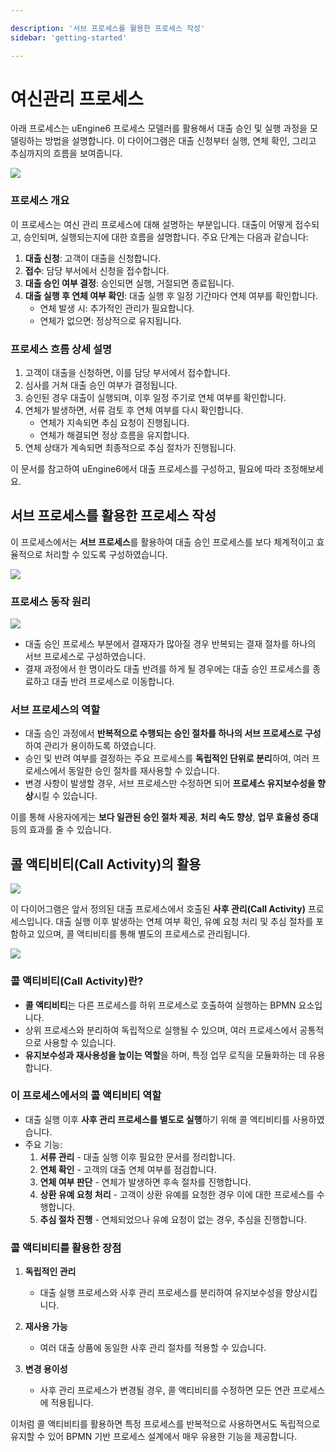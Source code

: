 ```yaml
---

description: '서브 프로세스를 활용한 프로세스 작성'
sidebar: 'getting-started'

---
```


# 여신관리 프로세스

아래 프로세스는 uEngine6 프로세스 모델러를 활용해서 대출 승인 및 실행 과정을 모델링하는 방법을 설명합니다. 이 다이어그램은 대출 신청부터 실행, 연체 확인, 그리고 추심까지의 흐름을 보여줍니다.

![](../../../uengine-image/process-writing_1.svg)

### 프로세스 개요
이 프로세스는 여신 관리 프로세스에 대해 설명하는 부분입니다. 대출이 어떻게 접수되고, 승인되며, 실행되는지에 대한 흐름을 설명합니다. 주요 단계는 다음과 같습니다:

1. **대출 신청**: 고객이 대출을 신청합니다.
2. **접수**: 담당 부서에서 신청을 접수합니다.
3. **대출 승인 여부 결정**: 승인되면 실행, 거절되면 종료됩니다.
4. **대출 실행 후 연체 여부 확인**: 대출 실행 후 일정 기간마다 연체 여부를 확인합니다.
   - 연체 발생 시: 추가적인 관리가 필요합니다.
   - 연체가 없으면: 정상적으로 유지됩니다.

### 프로세스 흐름 상세 설명
1. 고객이 대출을 신청하면, 이를 담당 부서에서 접수합니다.
2. 심사를 거쳐 대출 승인 여부가 결정됩니다.
3. 승인된 경우 대출이 실행되며, 이후 일정 주기로 연체 여부를 확인합니다.
4. 연체가 발생하면, 서류 검토 후 연체 여부를 다시 확인합니다.
   - 연체가 지속되면 추심 요청이 진행됩니다.
   - 연체가 해결되면 정상 흐름을 유지합니다.
5. 연체 상태가 계속되면 최종적으로 추심 절차가 진행됩니다.

이 문서를 참고하여 uEngine6에서 대출 프로세스를 구성하고, 필요에 따라 조정해보세요.

## 서브 프로세스를 활용한 프로세스 작성

이 프로세스에서는 **서브 프로세스**를 활용하여 대출 승인 프로세스를 보다 체계적이고 효율적으로 처리할 수 있도록 구성하였습니다.

![](../../../uengine-image/process-writing_2.svg)

### 프로세스 동작 원리

![](../../../uengine-image/process-writing_2_1.png)

- 대출 승인 프로세스 부분에서 결재자가 많아질 경우 반복되는 결재 절차를 하나의 서브 프로세스로 구성하였습니다.
- 결재 과정에서 한 명이라도 대출 반려를 하게 될 경우에는 대출 승인 프로세스를 종료하고 대출 반려 프로세스로 이동합니다.

### 서브 프로세스의 역할
- 대출 승인 과정에서 **반복적으로 수행되는 승인 절차를 하나의 서브 프로세스로 구성**하여 관리가 용이하도록 하였습니다.
- 승인 및 반려 여부를 결정하는 주요 프로세스를 **독립적인 단위로 분리**하여, 여러 프로세스에서 동일한 승인 절차를 재사용할 수 있습니다.
- 변경 사항이 발생할 경우, 서브 프로세스만 수정하면 되어 **프로세스 유지보수성을 향상**시킬 수 있습니다.

이를 통해 사용자에게는 **보다 일관된 승인 절차 제공**, **처리 속도 향상**, **업무 효율성 증대** 등의 효과를 줄 수 있습니다.

## 콜 액티비티(Call Activity)의 활용

![](../../../uengine-image/process-writing_3.svg)

이 다이어그램은 앞서 정의된 대출 프로세스에서 호출된 **사후 관리(Call Activity)** 프로세스입니다. 대출 실행 이후 발생하는 연체 여부 확인, 유예 요청 처리 및 추심 절차를 포함하고 있으며, 콜 액티비티를 통해 별도의 프로세스로 관리됩니다.

![](../../../uengine-image/process-writing_4.svg)

### 콜 액티비티(Call Activity)란?
- **콜 액티비티**는 다른 프로세스를 하위 프로세스로 호출하여 실행하는 BPMN 요소입니다.
- 상위 프로세스와 분리하여 독립적으로 실행될 수 있으며, 여러 프로세스에서 공통적으로 사용할 수 있습니다.
- **유지보수성과 재사용성을 높이는 역할**을 하며, 특정 업무 로직을 모듈화하는 데 유용합니다.

### 이 프로세스에서의 콜 액티비티 역할
- 대출 실행 이후 **사후 관리 프로세스를 별도로 실행**하기 위해 콜 액티비티를 사용하였습니다.
- 주요 기능:
  1. **서류 관리** - 대출 실행 이후 필요한 문서를 정리합니다.
  2. **연체 확인** - 고객의 대출 연체 여부를 점검합니다.
  3. **연체 여부 판단** - 연체가 발생하면 후속 절차를 진행합니다.
  4. **상환 유예 요청 처리** - 고객이 상환 유예를 요청한 경우 이에 대한 프로세스를 수행합니다.
  5. **추심 절차 진행** - 연체되었으나 유예 요청이 없는 경우, 추심을 진행합니다.

### 콜 액티비티를 활용한 장점
1. **독립적인 관리**  
   - 대출 실행 프로세스와 사후 관리 프로세스를 분리하여 유지보수성을 향상시킵니다.
   
2. **재사용 가능**  
   - 여러 대출 상품에 동일한 사후 관리 절차를 적용할 수 있습니다.

3. **변경 용이성**  
   - 사후 관리 프로세스가 변경될 경우, 콜 액티비티를 수정하면 모든 연관 프로세스에 적용됩니다.

이처럼 콜 액티비티를 활용하면 특정 프로세스를 반복적으로 사용하면서도 독립적으로 유지할 수 있어 BPMN 기반 프로세스 설계에서 매우 유용한 기능을 제공합니다.

